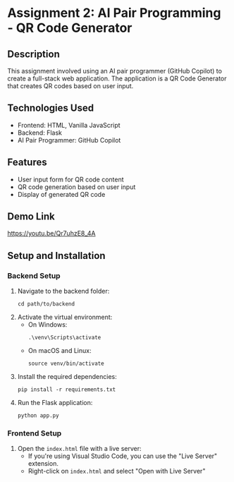 # Assignment 2: AI Pair Programming - QR Code Generator

## Description
This assignment involved using an AI pair programmer (GitHub Copilot) to create a full-stack web application. The application is a QR Code Generator that creates QR codes based on user input.

## Technologies Used
- Frontend: HTML, Vanilla JavaScript
- Backend: Flask
- AI Pair Programmer: GitHub Copilot

## Features
- User input form for QR code content
- QR code generation based on user input
- Display of generated QR code

## Demo Link
https://youtu.be/Qr7uhzE8_4A

## Setup and Installation

### Backend Setup
1. Navigate to the backend folder:
   ```
   cd path/to/backend
   ```
2. Activate the virtual environment:
   - On Windows:
     ```
     .\venv\Scripts\activate
     ```
   - On macOS and Linux:
     ```
     source venv/bin/activate
     ```
3. Install the required dependencies:
   ```
   pip install -r requirements.txt
   ```
4. Run the Flask application:
   ```
   python app.py
   ```

### Frontend Setup
1. Open the `index.html` file with a live server:
   - If you're using Visual Studio Code, you can use the "Live Server" extension.
   - Right-click on `index.html` and select "Open with Live Server"